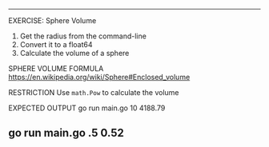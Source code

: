  ---------------------------------------------------------
 EXERCISE: Sphere Volume

  1. Get the radius from the command-line
  2. Convert it to a float64
  3. Calculate the volume of a sphere

 SPHERE VOLUME FORMULA
  https://en.wikipedia.org/wiki/Sphere#Enclosed_volume

 RESTRICTION
  Use `math.Pow` to calculate the volume

 EXPECTED OUTPUT
  go run main.go 10
    4188.79

  go run main.go .5
    0.52
 ---------------------------------------------------------

